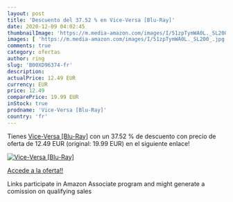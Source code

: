 ```yaml
---
layout: post
title: 'Descuento del 37.52 % en Vice-Versa [Blu-Ray]'
date: 2020-12-09 04:02:45
thumbnailImage: 'https://m.media-amazon.com/images/I/51zpTymWA0L._SL200_.jpg'
images: [ 'https://m.media-amazon.com/images/I/51zpTymWA0L._SL200_.jpg' ]
comments: true
category: ofertas
author: ring
slug: 'B00XD96374-fr'
description:
actualPrice: 12.49 EUR
currency: EUR
price: 12.49
comparePrice: 19.99 EUR
inStock: true
prodname: 'Vice-Versa [Blu-Ray]'
country: 'fr'
---
```


Tienes [Vice-Versa [Blu-Ray]](https://www.amazon.fr/dp/B00XD96374/?tag=tolees0d-21) con un 37.52 % de descuento con precio de oferta de 12.49 EUR (original: 19.99 EUR) en el siguiente enlace!

[![Vice-Versa [Blu-Ray]](https://m.media-amazon.com/images/I/51zpTymWA0L._SL200_.jpg)](https://www.amazon.fr/dp/B00XD96374/?tag=tolees0d-21)

[Accede a la oferta!!](https://www.amazon.fr/dp/B00XD96374/?tag=tolees0d-21)

Links participate in Amazon Associate program and might generate a comission on qualifying sales



